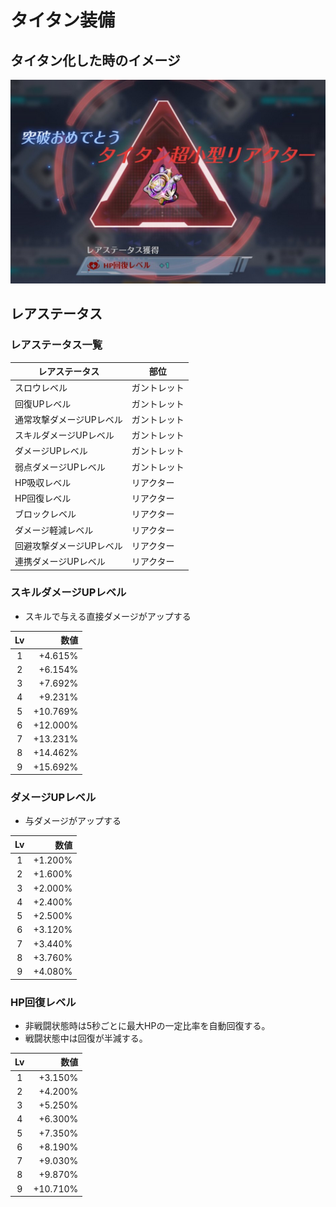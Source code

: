 # タイタン装備

## タイタン化した時のイメージ
![img](img/equipmentaugmentation_img001.png)

## レアステータス
### レアステータス一覧

| レアステータス | 部位 |
| --- | --- |
| スロウレベル | ガントレット |
| 回復UPレベル | ガントレット |
| 通常攻撃ダメージUPレベル | ガントレット |
| スキルダメージUPレベル | ガントレット |
| ダメージUPレベル | ガントレット |
| 弱点ダメージUPレベル | ガントレット |
| HP吸収レベル | リアクター |
| HP回復レベル | リアクター |
| ブロックレベル | リアクター |
| ダメージ軽減レベル | リアクター |
| 回避攻撃ダメージUPレベル | リアクター |
| 連携ダメージUPレベル | リアクター |


### スキルダメージUPレベル
* スキルで与える直接ダメージがアップする

| Lv | 数値 |
| :--: | ---: |
| 1 | +4.615% |
| 2 | +6.154% |
| 3 | +7.692% |
| 4 | +9.231% |
| 5 | +10.769% |
| 6 | +12.000% |
| 7 | +13.231% |
| 8 | +14.462% |
| 9 | +15.692% |

### ダメージUPレベル
* 与ダメージがアップする

| Lv | 数値 |
| :--: | ---: |
| 1 | +1.200% |
| 2 | +1.600% |
| 3 | +2.000% |
| 4 | +2.400% |
| 5 | +2.500% |
| 6 | +3.120% |
| 7 | +3.440% |
| 8 | +3.760% |
| 9 | +4.080% |

### HP回復レベル
* 非戦闘状態時は5秒ごとに最大HPの一定比率を自動回復する。
* 戦闘状態中は回復が半減する。

| Lv | 数値 |
| :--: | ---: |
| 1 | +3.150% |
| 2 | +4.200% |
| 3 | +5.250% |
| 4 | +6.300% |
| 5 | +7.350% |
| 6 | +8.190% |
| 7 | +9.030% |
| 8 | +9.870% |
| 9 | +10.710% |
